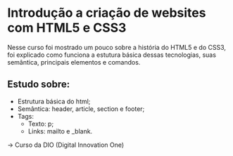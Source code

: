 # Introdução a criação de websites com HTML5 e CSS3

Nesse curso foi mostrado um pouco sobre a história do HTML5 e do CSS3, foi explicado como funciona a estutura básica dessas tecnologias, suas semântica, principais elementos e comandos.

## Estudo sobre:

- Estrutura básica do html;
- Semântica: header, article, section e footer;
- Tags: 
  - Texto: p;
  - Links: mailto e _blank.

→ Curso da DIO (Digital Innovation One)

